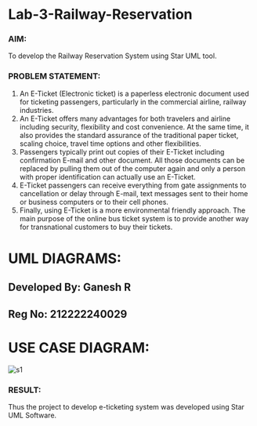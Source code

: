 # Lab-3-Railway-Reservation

### AIM:
To develop the Railway Reservation System using Star UML tool.
### PROBLEM STATEMENT:
1. An E-Ticket (Electronic ticket) is a paperless electronic document used for ticketing
passengers, particularly in the commercial airline, railway industries.
2. An E-Ticket offers many advantages for both travelers and airline including security,
flexibility and cost convenience. At the same time, it also provides the standard assurance of
the traditional paper ticket, scaling choice, travel time options and other flexibilities.
3. Passengers typically print out copies of their E-Ticket including confirmation E-mail
and other document. All those documents can be replaced by pulling them out of the computer
again and only a person with proper identification can actually use an E-Ticket.
4. E-Ticket passengers can receive everything from gate assignments to cancellation or
delay through E-mail, text messages sent to their home or business computers or to their cell
phones.
5. Finally, using E-Ticket is a more environmental friendly approach. The main purpose
of the online bus ticket system is to provide another way for transnational customers to buy
their tickets.
# UML DIAGRAMS:
## Developed By: Ganesh R
## Reg No: 212222240029
# USE CASE DIAGRAM:
![s1](https://github.com/ganesha360/Lab-3-Railway-Reservation/assets/120884552/a4fabb0b-7c84-4cf8-9d58-be7bd6b375fc)


### RESULT:
Thus the project to develop e-ticketing system was developed using Star UML Software.
